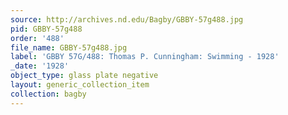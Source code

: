 ```yaml
---
source: http://archives.nd.edu/Bagby/GBBY-57g488.jpg
pid: GBBY-57g488
order: '488'
file_name: GBBY-57g488.jpg
label: 'GBBY 57G/488: Thomas P. Cunningham: Swimming - 1928'
_date: '1928'
object_type: glass plate negative
layout: generic_collection_item
collection: bagby
---
```


